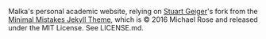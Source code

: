 Malka's personal academic website, relying on [Stuart Geiger](https://github.com/staeiou)'s fork from the [Minimal Mistakes Jekyll Theme](https://mmistakes.github.io/minimal-mistakes/), which is © 2016 Michael Rose and released under the MIT License. See LICENSE.md.
